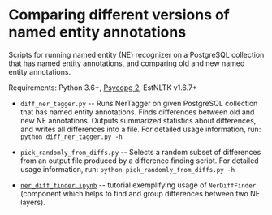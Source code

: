# Comparing different versions of named entity annotations

Scripts for running named entity (NE) recognizer on a PostgreSQL collection that has named entity annotations, and comparing old and new named entity annotations.

Requirements: Python 3.6+, [Psycopg 2](https://www.psycopg.org), EstNLTK v1.6.7+

* `diff_ner_tagger.py` -- Runs NerTagger on given PostgreSQL collection that has named entity annotations. Finds differences between old and new NE annotations. Outputs summarized statistics about differences, and writes all differences into a file. For detailed usage information, run: `python diff_ner_tagger.py -h`

* `pick_randomly_from_diffs.py` -- Selects a random subset of differences from an output file produced by a difference finding script. For detailed usage information, run: `python pick_randomly_from_diffs.py -h`

* [`ner_diff_finder.ipynb`](ner_diff_finder.ipynb) -- tutorial exemplifying usage of `NerDiffFinder` (component which helps to find and group differences between two NE layers).